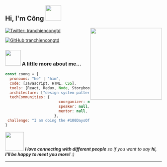 <h2> Hi, I'm Công <img src="https://media.giphy.com/media/mGcNjsfWAjY5AEZNw6/giphy.gif" width="50"></h2>
<img align='right' src="https://media.giphy.com/media/ieyl9zmCjO4b4t6qoY/giphy.gif" width="230">


[![Twitter: tranchiencongtd](https://img.shields.io/twitter/follow/hi_im_TCC?style=social)](https://www.facebook.com/congngusi)

[![GitHub tranchiencongtd](https://img.shields.io/github/followers/tranchiencongtd?label=follow&style=social)](https://github.com/tranchiencongtd/tranchiencongtd)


### <img src="https://media.giphy.com/media/VgCDAzcKvsR6OM0uWg/giphy.gif" width="50"> A little more about me...  

```javascript
const coong = {
  pronouns: "he" | "him",
  code: [Javascript, HTML, CSS],
  tools: [React, Redux, Node, Storybook, Styled-Components],
  architecture: ["design system pattern"],
  techCommunities: {
                        coorganizer: null,
                        speaker: null,
                        mentor: null,
                      },
 challenge: "I am doing the #100DaysOfCode challenge focused on react"
}
```

<img src="https://media.giphy.com/media/LnQjpWaON8nhr21vNW/giphy.gif" width="60"> <em><b>I love connecting with different people</b> so if you want to say <b>hi, I'll be happy to meet you more!</b> :)</em>

---
